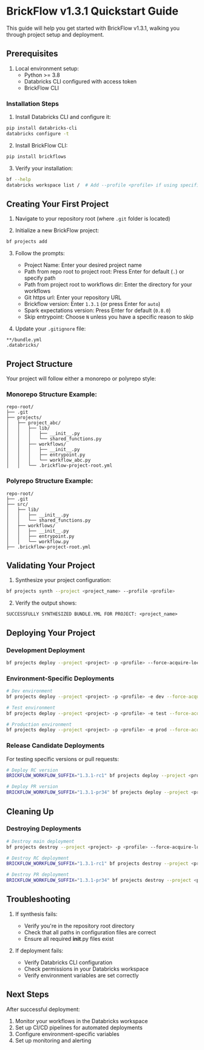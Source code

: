 # BrickFlow v1.3.1 Quickstart Guide

This guide will help you get started with BrickFlow v1.3.1, walking you through project setup and deployment.

## Prerequisites

1. Local environment setup:
   - Python >= 3.8
   - Databricks CLI configured with access token
   - BrickFlow CLI

### Installation Steps

1. Install Databricks CLI and configure it:
```bash
pip install databricks-cli
databricks configure -t
```

2. Install BrickFlow CLI:
```bash
pip install brickflows
```

3. Verify your installation:
```bash
bf --help
databricks workspace list /  # Add --profile <profile> if using specific profile
```

## Creating Your First Project

1. Navigate to your repository root (where `.git` folder is located)

2. Initialize a new BrickFlow project:
```bash
bf projects add
```

3. Follow the prompts:
   - Project Name: Enter your desired project name
   - Path from repo root to project root: Press Enter for default (`.`) or specify path
   - Path from project root to workflows dir: Enter the directory for your workflows
   - Git https url: Enter your repository URL
   - Brickflow version: Enter `1.3.1` (or press Enter for `auto`)
   - Spark expectations version: Press Enter for default (`0.8.0`)
   - Skip entrypoint: Choose `N` unless you have a specific reason to skip

4. Update your `.gitignore` file:
```
**/bundle.yml
.databricks/
```

## Project Structure

Your project will follow either a monorepo or polyrepo style:

### Monorepo Structure Example:
```
repo-root/
├── .git
├── projects/
│   ├── project_abc/
│   │   ├── lib/
│   │   │   ├── __init__.py
│   │   │   └── shared_functions.py
│   │   ├── workflows/
│   │   │   ├── __init__.py
│   │   │   ├── entrypoint.py
│   │   │   └── workflow_abc.py
│   │   └── .brickflow-project-root.yml
```

### Polyrepo Structure Example:
```
repo-root/
├── .git
├── src/
│   ├── lib/
│   │   ├── __init__.py
│   │   └── shared_functions.py
│   ├── workflows/
│   │   ├── __init__.py
│   │   ├── entrypoint.py
│   │   └── workflow.py
├── .brickflow-project-root.yml
```

## Validating Your Project

1. Synthesize your project configuration:
```bash
bf projects synth --project <project_name> --profile <profile>
```

2. Verify the output shows:
```
SUCCESSFULLY SYNTHESIZED BUNDLE.YML FOR PROJECT: <project_name>
```

## Deploying Your Project

### Development Deployment
```bash
bf projects deploy --project <project> -p <profile> --force-acquire-lock
```

### Environment-Specific Deployments
```bash
# Dev environment
bf projects deploy --project <project> -p <profile> -e dev --force-acquire-lock

# Test environment
bf projects deploy --project <project> -p <profile> -e test --force-acquire-lock

# Production environment
bf projects deploy --project <project> -p <profile> -e prod --force-acquire-lock
```

### Release Candidate Deployments
For testing specific versions or pull requests:

```bash
# Deploy RC version
BRICKFLOW_WORKFLOW_SUFFIX="1.3.1-rc1" bf projects deploy --project <project> -p <profile> -e test --force-acquire-lock

# Deploy PR version
BRICKFLOW_WORKFLOW_SUFFIX="1.3.1-pr34" bf projects deploy --project <project> -p <profile> -e test --force-acquire-lock
```

## Cleaning Up

### Destroying Deployments
```bash
# Destroy main deployment
bf projects destroy --project <project> -p <profile> --force-acquire-lock

# Destroy RC deployment
BRICKFLOW_WORKFLOW_SUFFIX="1.3.1-rc1" bf projects destroy --project <project> -p <profile> -e test --force-acquire-lock

# Destroy PR deployment
BRICKFLOW_WORKFLOW_SUFFIX="1.3.1-pr34" bf projects destroy --project <project> -p <profile> -e test --force-acquire-lock
```

## Troubleshooting

1. If synthesis fails:
   - Verify you're in the repository root directory
   - Check that all paths in configuration files are correct
   - Ensure all required __init__.py files exist

2. If deployment fails:
   - Verify Databricks CLI configuration
   - Check permissions in your Databricks workspace
   - Verify environment variables are set correctly

## Next Steps

After successful deployment:
1. Monitor your workflows in the Databricks workspace
2. Set up CI/CD pipelines for automated deployments
3. Configure environment-specific variables
4. Set up monitoring and alerting